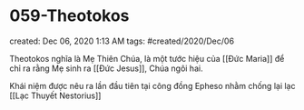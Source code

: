---
---

# 059-Theotokos

created: Dec 06, 2020 1:13 AM
tags: #created/2020/Dec/06

Theotokos nghĩa là Mẹ Thiên Chúa, là một tước hiệu của [[Đức Maria]] để chỉ ra rằng Mẹ sinh ra [[Đức Jesus]], Chúa ngôi hai.

Khái niệm được nêu ra lần đầu tiên tại công đồng Epheso nhằm chống lại lạc  [[Lạc Thuyết Nestorius]]